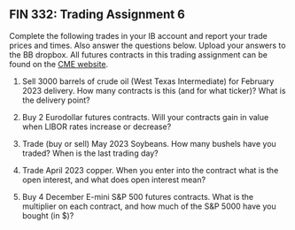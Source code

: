 ## FIN 332: Trading Assignment 6

Complete the following trades in your IB account and report your trade prices and times.  Also answer the questions below.  Upload your answers to the BB dropbox.  All futures contracts in this trading assignment can be found on the [CME website](https://www.cmegroup.com/).

1.  Sell 3000 barrels of crude oil (West Texas Intermediate) for February 2023 delivery.  How many contracts is this (and for what ticker)?  What is the delivery point?

2.  Buy 2 Eurodollar futures contracts.  Will your contracts gain in value when LIBOR rates increase or decrease?

3.  Trade (buy or sell) May 2023 Soybeans.  How many bushels have you traded?  When is the last trading day?

4.  Trade April 2023 copper.  When you enter into the contract what is the open interest, and what does open interest mean?

5.  Buy 4 December E-mini S&P 500 futures contracts.  What is the multiplier on each contract, and how much of the S&P 5000 have you bought (in $)?



<!-- ignore -->
<!-- 5.  Sell 2 January 10-year Treasury note futures contracts.  For each contract, what is the contract size, what must be delivered, and what is the minimum tick size? -->
